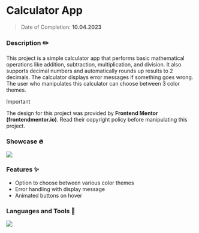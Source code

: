 # Calculator App
> Date of Completion: **10.04.2023**
### Description ✏️
This project is a simple calculator app that performs basic mathematical operations like addition, subtraction, multiplication, and division. It also supports decimal numbers and automatically rounds up results to 2 decimals. The calculator displays error messages if something goes wrong. The user who manipulates this calculator can choose between 3 color themes.
> [!IMPORTANT]
> The design for this project was provided by **Frontend Mentor (frontendmentor.io)**. Read their copyright policy before manipulating this project.
### Showcase 🔥
![](https://github.com/radoleon/projects/assets/100576972/589eee4a-ad3b-4c69-958c-be3cfead86e5)
### Features ✨
- Option to choose between various color themes
- Error handling with display message
- Animated buttons on hover
### Languages and Tools 🔧
![](https://skillicons.dev/icons?i=html,css,js)
